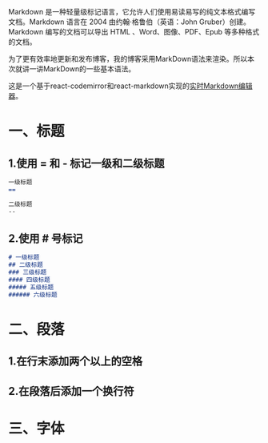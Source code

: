 Markdown 是一种轻量级标记语言，它允许人们使用易读易写的纯文本格式编写文档。Markdown 语言在 2004 由约翰·格鲁伯（英语：John Gruber）创建。Markdown 编写的文档可以导出 HTML 、Word、图像、PDF、Epub 等多种格式的文档。

为了更有效率地更新和发布博客，我的博客采用MarkDown语法来渲染。所以本次就讲一讲MarkDown的一些基本语法。

这是一个基于react-codemirror和react-markdown实现的[实时Markdown编辑器](/code-mirror)。

# 一、标题

## 1.使用 = 和 - 标记一级和二级标题

```markdown
一级标题
==

二级标题
--
```

## 2.使用 # 号标记

```markdown
# 一级标题
## 二级标题
### 三级标题
#### 四级标题
##### 五级标题
###### 六级标题
```

# 二、段落

## 1.在行末添加两个以上的空格

## 2.在段落后添加一个换行符

# 三、字体

## 

